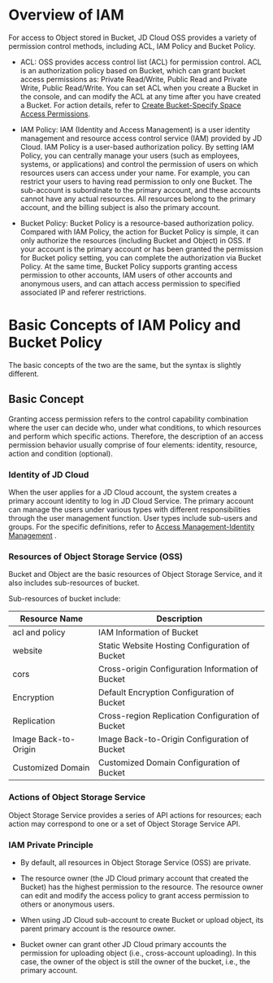 # Overview of IAM 

For access to Object stored in Bucket, JD Cloud OSS provides a variety of permission control methods, including ACL, IAM Policy and Bucket Policy.

-   ACL: OSS provides access control list (ACL) for permission control. ACL is an authorization policy based on Bucket, which can grant bucket access permissions as: Private Read/Write, Public Read and Private Write, Public Read/Write.
    You can set ACL when you create a Bucket in the console, and can modify the ACL at any time after you have created a Bucket. For action details, refer to [Create Bucket-Specify Space Access Permissions](../../Getting-Started/Create-Bucket-1.md).

-   IAM Policy: IAM (Identity and Access Management) is a user identity management and resource access control service (IAM) provided by JD Cloud. IAM Policy is a user-based authorization policy. By setting IAM Policy, you can centrally manage your users (such as employees, systems, or applications) and control the permission of users on which resources users can access under your name. For example, you can restrict your users to having read permission to only one Bucket. The sub-account is subordinate to the primary account, and these accounts cannot have any actual resources. All resources belong to the primary account, and the billing subject is also the primary account.

-   Bucket Policy: Bucket Policy is a resource-based authorization policy. Compared with IAM Policy, the action for Bucket Policy is simple, it can only authorize the resources (including Bucket and Object) in OSS. If your account is the primary account or has been granted the permission for Bucket policy setting, you can complete the authorization via Bucket Policy. At the same time, Bucket Policy supports granting access permission to other accounts, IAM users of other accounts and anonymous users, and can attach access permission to specified associated IP and referer restrictions.

# Basic Concepts of IAM Policy and Bucket Policy
The basic concepts of the two are the same, but the syntax is slightly different.
## Basic Concept
Granting access permission refers to the control capability combination where the user can decide who, under what conditions, to which resources and perform which specific actions. Therefore, the description of an access permission behavior usually comprise of four elements: identity, resource, action and condition (optional).

### Identity of JD Cloud
When the user applies for a JD Cloud account, the system creates a primary account identity to log in JD Cloud Service. The primary account can manage the users under various types with different responsibilities through the user management function. User types include sub-users and groups. For the specific definitions, refer to [Access Management-Identity Management](https://docs.jdcloud.com/en/iam/sub-user) .

### Resources of Object Storage Service (OSS)

Bucket and Object are the basic resources of Object Storage Service, and it also includes sub-resources of bucket.

Sub-resources of bucket include:

|Resource Name|Description|
|-|-|
|acl and policy|IAM Information of Bucket|
|website|Static Website Hosting Configuration of Bucket|
|cors|Cross-origin Configuration Information of Bucket|
|Encryption|Default Encryption Configuration of Bucket|
|Replication|Cross-region Replication Configuration of Bucket|
|Image Back-to-Origin|Image Back-to-Origin Configuration of Bucket|
|Customized Domain|Customized Domain Configuration of Bucket|

### Actions of Object Storage Service
Object Storage Service provides a series of API actions for resources; each action may correspond to one or a set of Object Storage Service API.

### IAM Private Principle

- By default, all resources in Object Storage Service (OSS) are private.

- The resource owner (the JD Cloud primary account that created the Bucket) has the highest permission to the resource. The resource owner can edit and modify the access policy to grant access permission to others or anonymous users.

- When using JD Cloud sub-account to create Bucket or upload object, its parent primary account is the resource owner.

- Bucket owner can grant other JD Cloud primary accounts the permission for uploading object (i.e., cross-account uploading). In this case, the owner of the object is still the owner of the bucket, i.e., the primary account.
















